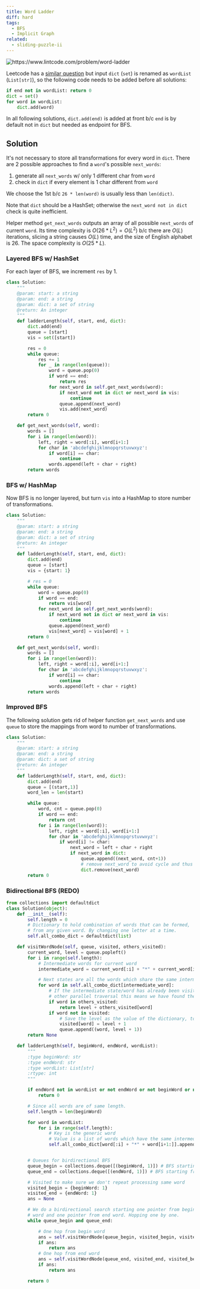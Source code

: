```yaml
---
title: Word Ladder
diff: hard
tags:
  - BFS
  - Implicit Graph
related:
  - sliding-puzzle-ii
---
```


<img class="medium-zoom" src="/algo/word-ladder.png" alt="https://www.lintcode.com/problem/word-ladder">

Leetcode has a [similar question](https://leetcode.com/problems/word-ladder) but input `dict` (`set`) is renamed as `wordList` (`List[str]`), so the following code needs to be added before all solutions:

```py
if end not in wordList: return 0
dict = set()
for word in wordList:
    dict.add(word)
```

In all following solutions, `dict.add(end)` is added at front b/c `end` is by default not in `dict` but needed as endpoint for BFS.

## Solution

It's not necessary to store all transformations for every word in `dict`. There are 2 possible approaches to find a `word`'s possible `next_words`:

1. generate all `next_words` w/ only 1 different char from `word`
2. check in `dict` if every element is 1 char different from `word`

We choose the 1st b/c `26 * len(word)` is usually less than `len(dict)`.

Note that `dict` should be a HashSet; otherwise the `next_word not in dict` check is quite inefficient.

Helper method `get_next_words` outputs an array of all possible `next_words` of current `word`. Its time complexity is $O(26*L^2) = O(L^2)$ b/c there are $O(L)$ iterations, slicing a string causes $O(L)$ time, and the size of English alphabet is $26$. The space complexity is $O(25*L)$.

### Layered BFS w/ HashSet

<!-- Complexity -->

For each layer of BFS, we increment `res` by $1$.

```py {16,21}
class Solution:
    """
    @param: start: a string
    @param: end: a string
    @param: dict: a set of string
    @return: An integer
    """
    def ladderLength(self, start, end, dict):
        dict.add(end)
        queue = [start]
        vis = set([start])

        res = 0
        while queue:
            res += 1
            for _ in range(len(queue)):
                word = queue.pop(0)
                if word == end:
                    return res
                for next_word in self.get_next_words(word):
                    if next_word not in dict or next_word in vis:
                        continue
                    queue.append(next_word)
                    vis.add(next_word)
        return 0

    def get_next_words(self, word):
        words = []
        for i in range(len(word)):
            left, right = word[:i], word[i+1:]
            for char in 'abcdefghijklmnopqrstuvwxyz':
                if word[i] == char:
                    continue
                words.append(left + char + right)
        return words
```

### BFS w/ HashMap

Now BFS is no longer layered, but turn `vis` into a HashMap to store number of transformations.

```py {11,17,22}
class Solution:
    """
    @param: start: a string
    @param: end: a string
    @param: dict: a set of string
    @return: An integer
    """
    def ladderLength(self, start, end, dict):
        dict.add(end)
        queue = [start]
        vis = {start: 1}

        # res = 0
        while queue:
            word = queue.pop(0)
            if word == end:
                return vis[word]
            for next_word in self.get_next_words(word):
                if next_word not in dict or next_word in vis:
                    continue
                queue.append(next_word)
                vis[next_word] = vis[word] + 1
        return 0

    def get_next_words(self, word):
        words = []
        for i in range(len(word)):
            left, right = word[:i], word[i+1:]
            for char in 'abcdefghijklmnopqrstuvwxyz':
                if word[i] == char:
                    continue
                words.append(left + char + right)
        return words
```

### Improved BFS

The following solution gets rid of helper function `get_next_words` and use `queue` to store the mappings from word to number of transformations.

```py
class Solution:
    """
    @param: start: a string
    @param: end: a string
    @param: dict: a set of string
    @return: An integer
    """
    def ladderLength(self, start, end, dict):
        dict.add(end)
        queue = [(start,1)]
        word_len = len(start)

        while queue:
            word, cnt = queue.pop(0)
            if word == end:
                return cnt
            for i in range(len(word)):
                left, right = word[:i], word[i+1:]
                for char in 'abcdefghijklmnopqrstuvwxyz':
                    if word[i] != char:
                        next_word = left + char + right
                        if next_word in dict:
                            queue.append((next_word, cnt+1))
                            # remove next_word to avoid cycle and thus infinite loop
                            dict.remove(next_word)
        return 0
```

### Bidirectional BFS (REDO)

```py
from collections import defaultdict
class Solution(object):
    def __init__(self):
        self.length = 0
        # Dictionary to hold combination of words that can be formed,
        # from any given word. By changing one letter at a time.
        self.all_combo_dict = defaultdict(list)

    def visitWordNode(self, queue, visited, others_visited):
        current_word, level = queue.popleft()
        for i in range(self.length):
            # Intermediate words for current word
            intermediate_word = current_word[:i] + "*" + current_word[i+1:]

            # Next states are all the words which share the same intermediate state.
            for word in self.all_combo_dict[intermediate_word]:
                # If the intermediate state/word has already been visited from the
                # other parallel traversal this means we have found the answer.
                if word in others_visited:
                    return level + others_visited[word]
                if word not in visited:
                    # Save the level as the value of the dictionary, to save number of hops.
                    visited[word] = level + 1
                    queue.append((word, level + 1))
        return None

    def ladderLength(self, beginWord, endWord, wordList):
        """
        :type beginWord: str
        :type endWord: str
        :type wordList: List[str]
        :rtype: int
        """

        if endWord not in wordList or not endWord or not beginWord or not wordList:
            return 0

        # Since all words are of same length.
        self.length = len(beginWord)

        for word in wordList:
            for i in range(self.length):
                # Key is the generic word
                # Value is a list of words which have the same intermediate generic word.
                self.all_combo_dict[word[:i] + "*" + word[i+1:]].append(word)


        # Queues for birdirectional BFS
        queue_begin = collections.deque([(beginWord, 1)]) # BFS starting from beginWord
        queue_end = collections.deque([(endWord, 1)]) # BFS starting from endWord

        # Visited to make sure we don't repeat processing same word
        visited_begin = {beginWord: 1}
        visited_end = {endWord: 1}
        ans = None

        # We do a birdirectional search starting one pointer from begin
        # word and one pointer from end word. Hopping one by one.
        while queue_begin and queue_end:

            # One hop from begin word
            ans = self.visitWordNode(queue_begin, visited_begin, visited_end)
            if ans:
                return ans
            # One hop from end word
            ans = self.visitWordNode(queue_end, visited_end, visited_begin)
            if ans:
                return ans

        return 0
```
